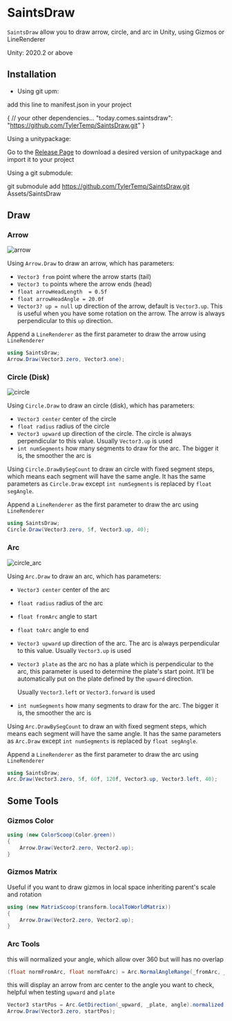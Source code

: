 # SaintsDraw #

`SaintsDraw` allow you to draw arrow, circle, and arc in Unity, using Gizmos or LineRenderer

Unity: 2020.2 or above

## Installation ##

*   Using git upm:

add this line to manifest.json in your project

{
    // your other dependencies...
    "today.comes.saintsdraw": "https://github.com/TylerTemp/SaintsDraw.git"
}

Using a unitypackage:

Go to the [Release Page](https://github.com/TylerTemp/SaintsDraw/releases) to download a desired version of unitypackage and import it to your project

Using a git submodule:

git submodule add https://github.com/TylerTemp/SaintsDraw.git Assets/SaintsDraw

## Draw ##

### Arrow ###

![arrow](https://github.com/TylerTemp/SaintsDraw/assets/6391063/603ec523-98de-45b0-87a6-50761a3d5a8c)

Using `Arrow.Draw` to draw an arrow, which has parameters:

*   `Vector3 from` point where the arrow starts (tail)
*   `Vector3 to` points where the arrow ends (head)
*   `float arrowHeadLength  = 0.5f`
*   `float arrowHeadAngle = 20.0f`
*   `Vector3? up = null` up direction of the arrow, default is `Vector3.up`. This is useful when you have some rotation on the arrow. The arrow is always perpendicular to this `up` direction.

Append a `LineRenderer` as the first parameter to draw the arrow using `LineRenderer`

```csharp
using SaintsDraw;
Arrow.Draw(Vector3.zero, Vector3.one);
```

### Circle (Disk) ###

![circle](https://github.com/TylerTemp/SaintsDraw/assets/6391063/6eaef5f9-2b00-433c-86a9-368c04061ebe)

Using `Circle.Draw` to draw an circle (disk), which has parameters:

*   `Vector3 center` center of the circle
*   `float radius` radius of the circle
*   `Vector3 upward` up direction of the circle. The circle is always perpendicular to this value. Usually `Vector3.up` is used
*   `int numSegments` how many segments to draw for the arc. The bigger it is, the smoother the arc is

Using `Circle.DrawBySegCount` to draw an circle with fixed segment steps, which means each segment will have the same angle. It has the same parameters as `Circle.Draw` except `int numSegments` is replaced by `float segAngle`.

Append a `LineRenderer` as the first parameter to draw the arc using `LineRenderer`

```csharp
using SaintsDraw;
Circle.Draw(Vector3.zero, 5f, Vector3.up, 40);
```

### Arc ###

![circle_arc](https://github.com/TylerTemp/SaintsDraw/assets/6391063/bb6ca2e8-cb52-405c-954a-c31773c0a629)


Using `Arc.Draw` to draw an arc, which has parameters:

*   `Vector3 center` center of the arc
*   `float radius` radius of the arc
*   `float fromArc` angle to start
*   `float toArc` angle to end
*   `Vector3 upward` up direction of the arc. The arc is always perpendicular to this value. Usually `Vector3.up` is used
*   `Vector3 plate` as the arc no has a plate which is perpendicular to the arc, this parameter is used to determine the plate's start point. It'll be automatically put on the plate defined by the `upward` direction.

    Usually `Vector3.left` or `Vector3.forward` is used

*   `int numSegments` how many segments to draw for the arc. The bigger it is, the smoother the arc is

Using `Arc.DrawBySegCount` to draw an with fixed segment steps, which means each segment will have the same angle. It has the same parameters as `Arc.Draw` except `int numSegments` is replaced by `float segAngle`.


Append a `LineRenderer` as the first parameter to draw the arc using `LineRenderer`

```csharp
using SaintsDraw;
Arc.Draw(Vector3.zero, 5f, 60f, 120f, Vector3.up, Vector3.left, 40);
```

## Some Tools ##

### Gizmos Color ###

```csharp
using (new ColorScoop(Color.green))
{
    Arrow.Draw(Vector2.zero, Vector2.up);
}
```

### Gizmos Matrix ###

Useful if you want to draw gizmos in local space inheriting parent's scale and rotation

```csharp
using (new MatrixScoop(transform.localToWorldMatrix))
{
    Arrow.Draw(Vector2.zero, Vector2.up);
}
```

### Arc Tools ###

this will normalized your angle, which allow over 360 but will has no overlap

```csharp
(float normFromArc, float normToArc) = Arc.NormalAngleRange(_fromArc, _toArc);
```

this will display an arrow from arc center to the angle you want to check, helpful when testing `upward` and `plate`

```csharp
Vector3 startPos = Arc.GetDirection(_upward, _plate, angle).normalized * _arcRadis;
Arrow.Draw(Vector3.zero, startPos);
```
